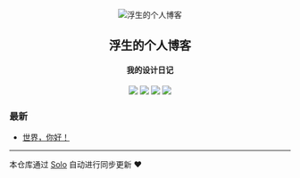 <p align="center"><img alt="浮生的个人博客" src="https://static.b3log.org/images/brand/solo-32.png"></p><h2 align="center">
浮生的个人博客
</h2>

<h4 align="center">我的设计日记</h4>
<p align="center"><a title="浮生的个人博客" target="_blank" href="https://github.com/liao697/solo-blog"><img src="https://img.shields.io/github/last-commit/liao697/solo-blog.svg?style=flat-square&color=FF9900"></a>
<a title="GitHub repo size in bytes" target="_blank" href="https://github.com/liao697/solo-blog"><img src="https://img.shields.io/github/repo-size/liao697/solo-blog.svg?style=flat-square"></a>
<a title="Solo Version" target="_blank" href="https://github.com/b3log/solo/releases"><img src="https://img.shields.io/badge/solo-3.6.6-f1e05a.svg?style=flat-square&color=blueviolet"></a>
<a title="Hits" target="_blank" href="https://github.com/b3log/hits"><img src="https://hits.b3log.org/liao697/solo-blog.svg"></a></p>

### 最新

* [世界，你好！](http://www.liaochenghuang.top/hello-solo)



---

本仓库通过 [Solo](https://github.com/b3log/solo) 自动进行同步更新 ❤️ 